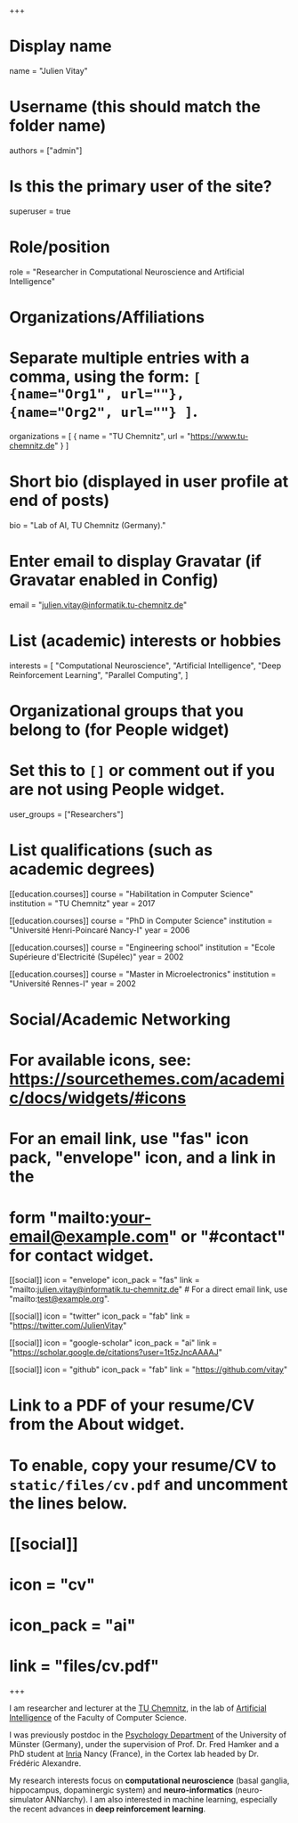 +++
# Display name
name = "Julien Vitay"

# Username (this should match the folder name)
authors = ["admin"]

# Is this the primary user of the site?
superuser = true

# Role/position
role = "Researcher in Computational Neuroscience and Artificial Intelligence"

# Organizations/Affiliations
#   Separate multiple entries with a comma, using the form: `[ {name="Org1", url=""}, {name="Org2", url=""} ]`.
organizations = [ { name = "TU Chemnitz", url = "https://www.tu-chemnitz.de" } ]

# Short bio (displayed in user profile at end of posts)
bio = "Lab of AI, TU Chemnitz (Germany)."

# Enter email to display Gravatar (if Gravatar enabled in Config)
email = "julien.vitay@informatik.tu-chemnitz.de"

# List (academic) interests or hobbies
interests = [
    "Computational Neuroscience",
    "Artificial Intelligence",
    "Deep Reinforcement Learning",
    "Parallel Computing",
]

# Organizational groups that you belong to (for People widget)
#   Set this to `[]` or comment out if you are not using People widget.
user_groups = ["Researchers"]

# List qualifications (such as academic degrees)
[[education.courses]]
  course = "Habilitation in Computer Science"
  institution = "TU Chemnitz"
  year = 2017

[[education.courses]]
  course = "PhD in Computer Science"
  institution = "Université Henri-Poincaré Nancy-I"
  year = 2006

[[education.courses]]
  course = "Engineering school"
  institution = "Ecole Supérieure d'Electricité (Supélec)"
  year = 2002

[[education.courses]]
  course = "Master in Microelectronics"
  institution = "Université Rennes-I"
  year = 2002

# Social/Academic Networking
# For available icons, see: https://sourcethemes.com/academic/docs/widgets/#icons
#   For an email link, use "fas" icon pack, "envelope" icon, and a link in the
#   form "mailto:your-email@example.com" or "#contact" for contact widget.

[[social]]
  icon = "envelope"
  icon_pack = "fas"
  link = "mailto:julien.vitay@informatik.tu-chemnitz.de"  # For a direct email link, use "mailto:test@example.org".

[[social]]
  icon = "twitter"
  icon_pack = "fab"
  link = "https://twitter.com/JulienVitay"

[[social]]
  icon = "google-scholar"
  icon_pack = "ai"
  link = "https://scholar.google.de/citations?user=1t5zJncAAAAJ"

[[social]]
  icon = "github"
  icon_pack = "fab"
  link = "https://github.com/vitay"

# Link to a PDF of your resume/CV from the About widget.
# To enable, copy your resume/CV to `static/files/cv.pdf` and uncomment the lines below.
# [[social]]
#   icon = "cv"
#   icon_pack = "ai"
#   link = "files/cv.pdf"

+++

I am researcher and lecturer at the [TU Chemnitz](http://www.tu-chemnitz.de/), in the lab of [Artificial Intelligence](http://www.tu-chemnitz.de/informatik/KI/) of the Faculty of Computer Science.

I was previously postdoc in the [Psychology Department](http://www.uni-muenster.de/Psychologie/) of the University of Münster (Germany), under the supervision of Prof. Dr. Fred Hamker and a PhD student at [Inria](http://www.inria.fr/) Nancy (France), in the Cortex lab headed by Dr. Frédéric Alexandre.

My research interests focus on **computational neuroscience** (basal ganglia, hippocampus, dopaminergic system) and **neuro-informatics** (neuro-simulator ANNarchy). I am also interested in machine learning, especially the recent advances in **deep reinforcement learning**.
